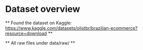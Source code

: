 # Dataset overview

** Found the dataset on Kaggle: https://www.kaggle.com/datasets/olistbr/brazilian-ecommerce?resource=download **

** All raw files under data/raw/ **